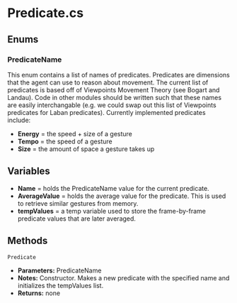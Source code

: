 # Predicate.cs

## Enums
### PredicateName
This enum contains a list of names of predicates. Predicates are dimensions that the agent can use to reason about movement. The current list of predicates is based off of Viewpoints Movement Theory (see Bogart and Landau). Code in other modules should be written such that these names are easily interchangable (e.g. we could swap out this list of Viewpoints predicates for Laban predicates). Currently implemented predicates include: 
- **Energy** = the speed + size of a gesture
- **Tempo** = the speed of a gesture
- **Size** = the amount of space a gesture takes up

## Variables
- **Name** = holds the PredicateName value for the current predicate. 
- **AverageValue** = holds the average value for the predicate. This is used to retrieve similar gestures from memory. 
- **tempValues** = a temp variable used to store the frame-by-frame predicate values that are later averaged.

## Methods
```Predicate```
- **Parameters:** PredicateName
- **Notes:** Constructor. Makes a new predicate with the specified name and initializes the tempValues list.
- **Returns:** none
